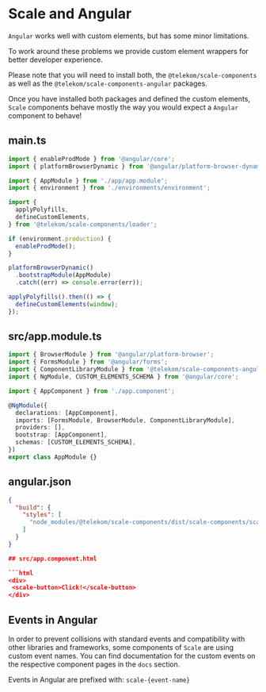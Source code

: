 # Scale and Angular

`Angular` works well with custom elements, but has some minor limitations.

To work around these problems we provide custom element wrappers for better developer experience.

Please note that you will need to install both, the `@telekom/scale-components` as well as the `@telekom/scale-components-angular` packages.

Once you have installed both packages and defined the custom elements, `Scale` components behave mostly the way you would expect a `Angular` component to behave!

## main.ts

```javascript
import { enableProdMode } from '@angular/core';
import { platformBrowserDynamic } from '@angular/platform-browser-dynamic';

import { AppModule } from './app/app.module';
import { environment } from './environments/environment';

import {
  applyPolyfills,
  defineCustomElements,
} from '@telekom/scale-components/loader';

if (environment.production) {
  enableProdMode();
}

platformBrowserDynamic()
  .bootstrapModule(AppModule)
  .catch((err) => console.error(err));

applyPolyfills().then(() => {
  defineCustomElements(window);
});
```

## src/app.module.ts

```typescript
import { BrowserModule } from '@angular/platform-browser';
import { FormsModule } from '@angular/forms';
import { ComponentLibraryModule } from '@telekom/scale-components-angular';
import { NgModule, CUSTOM_ELEMENTS_SCHEMA } from '@angular/core';

import { AppComponent } from './app.component';

@NgModule({
  declarations: [AppComponent],
  imports: [FormsModule, BrowserModule, ComponentLibraryModule],
  providers: [],
  bootstrap: [AppComponent],
  schemas: [CUSTOM_ELEMENTS_SCHEMA],
})
export class AppModule {}
```

## angular.json

 ```json
 {
   "build": {
     "styles": [
       "node_modules/@telekom/scale-components/dist/scale-components/scale-components.css"
     ]
   }
 }
 
## src/app.component.html

```html
<div>
  <scale-button>Click!</scale-button>
</div>
```

## Events in Angular

In order to prevent collisions with standard events and compatibility with other libraries and frameworks,
some components of `Scale` are using custom event names. You can find documentation for the custom events on the respective component pages in the `docs` section.

Events in Angular are prefixed with: `scale-{event-name}`
